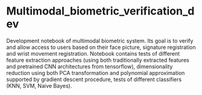 # Multimodal_biometric_verification_dev
Development notebook of multimodal biometric system. Its goal is to verify and allow access to users based on their face picture, signature registration and wrist movement registration. Notebook contains tests of different feature extraction approaches (using both traditionally extracted features and pretrained CNN architectures from tensorflow), dimensionality reduction using both PCA transformation and polynomial approximation supported by gradient descent procedure, tests of different classifiers (KNN, SVM, Naive Bayes). 
